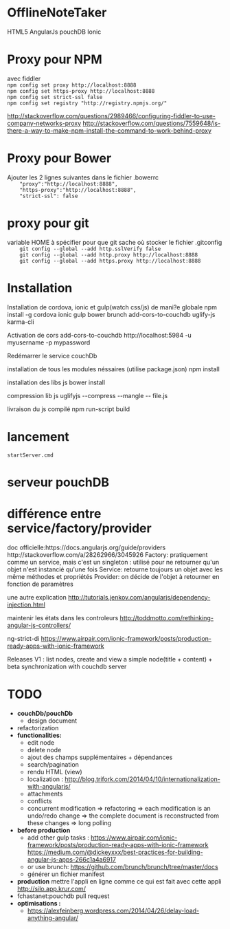 # OfflineNoteTaker
HTML5 AngularJs pouchDB Ionic

<h1>Proxy pour NPM</h1>
avec fiddler
<code>
npm config set proxy http://localhost:8888
npm config set https-proxy http://localhost:8888
npm config set strict-ssl false
npm config set registry "http://registry.npmjs.org/"
</code>

http://stackoverflow.com/questions/2989466/configuring-fiddler-to-use-company-networks-proxy
http://stackoverflow.com/questions/7559648/is-there-a-way-to-make-npm-install-the-command-to-work-behind-proxy 

<h1>Proxy pour Bower</h1>
Ajouter les 2 lignes suivantes dans le fichier .bowerrc
<code>
    "proxy":"http://localhost:8888",
    "https-proxy":"http://localhost:8888",
    "strict-ssl": false
</code>

<h1>proxy pour git</h1>
variable HOME à spécifier pour que git sache où stocker le fichier .gitconfig
<code>
    git config --global --add http.sslVerify false
    git config --global --add http.proxy http://localhost:8888
    git config --global --add https.proxy http://localhost:8888
</code>

<h1>Installation</h1>
Installation de cordova, ionic et gulp(watch css/js) de mani?e globale
npm install -g cordova ionic gulp bower brunch add-cors-to-couchdb uglify-js karma-cli
 
Activation de cors
add-cors-to-couchdb http://localhost:5984 -u myusername -p mypassword

Redémarrer le service couchDb

installation de tous les modules néssaires (utilise package.json)
npm install

installation des libs js
bower install

compression lib js
uglifyjs --compress --mangle -- file.js

livraison du js compilé
npm run-script build

<h1>lancement</h1>
<code>startServer.cmd</code>

<h1>serveur pouchDB</h1>

<h1>différence entre service/factory/provider</h1>
doc officielle:https://docs.angularjs.org/guide/providers
http://stackoverflow.com/a/28262966/3045926
Factory: pratiquement comme un service, mais c'est un singleton : utilisé pour ne retourner qu'un objet
	n'est instancié qu'une fois
Service: retourne toujours un objet avec les même méthodes et propriétés
Provider: on décide de l'objet à retourner en fonction de paramètres

une autre explication
http://tutorials.jenkov.com/angularjs/dependency-injection.html

maintenir les états dans les controleurs
http://toddmotto.com/rethinking-angular-js-controllers/

ng-strict-di
https://www.airpair.com/ionic-framework/posts/production-ready-apps-with-ionic-framework

Releases
V1 : list nodes, create and view a simple node(title + content) + beta synchronization with couchdb server

<h1>TODO</h1>
<ul>
<li>
	<b>couchDb/pouchDb</b><br>
	<ul>
	<li>design document</li>
	</ul>
</li>
<li>refactorization</li>
<li>
	<b>functionalities:</b>
	<ul>
		<li>edit node</li>
		<li>delete node</li>
		<li>ajout des champs supplémentaires + dépendances</li>
		<li>search/pagination</li>
		<li>rendu HTML (view)</li>
		<li>localization : <a href="http://blog.trifork.com/2014/04/10/internationalization-with-angularjs/">http://blog.trifork.com/2014/04/10/internationalization-with-angularjs/</a></li>
		<li>attachments</li>
		<li>conflicts</li>
		<li>concurrent modification => refactoring => each modification is an undo/redo change => the complete document is reconstructed from these changes => long polling</li>
	</ul>
</li>
<li>
	<b>before production</b><br>
	<ul>
	<li>
		add other gulp tasks : 
		<a href="https://www.airpair.com/ionic-framework/posts/production-ready-apps-with-ionic-framework">https://www.airpair.com/ionic-framework/posts/production-ready-apps-with-ionic-framework</a><br>
		<a href="https://medium.com/@dickeyxxx/best-practices-for-building-angular-js-apps-266c1a4a6917">https://medium.com/@dickeyxxx/best-practices-for-building-angular-js-apps-266c1a4a6917</a>
	</li>
	<li>or use brunch:
		<a href="https://github.com/brunch/brunch/tree/master/docs">https://github.com/brunch/brunch/tree/master/docs</a>
	</li>
	<li>générer un fichier manifest</li>
	</ul>
</li>
<li>
	<b>production</b>
	mettre l'appli en ligne comme ce qui est fait avec cette appli <a href="http://silo.app.krur.com/">http://silo.app.krur.com/</a>
</li>

<li>fchastanet:pouchdb pull request</li>
<li>
	<b>optimisations : </b>
	<ul>
	<li><a href="https://alexfeinberg.wordpress.com/2014/04/26/delay-load-anything-angular/">https://alexfeinberg.wordpress.com/2014/04/26/delay-load-anything-angular/
	</a></li>
	</ul>
</li>
</ul>






